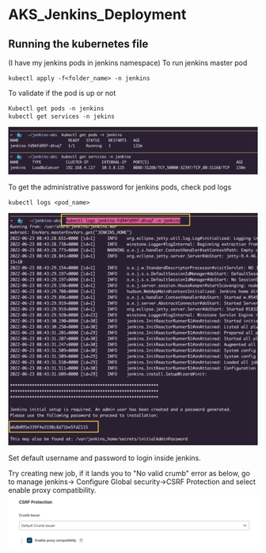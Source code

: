 # AKS_Jenkins_Deployment
## Running the kubernetes file
(I have my jenkins pods in jenkins namespace)
To run jenkins master pod
```
kubectl apply -f<folder_name> -n jenkins
```
To validate if the pod is up or not
```
Kubectl get pods -n jenkins
kubectl get services -n jekins
```
![Screenshot](images/jenkinspods.png)

To get the administrative password for jenkins pods, check pod logs
```
kubectl logs <pod_name> 
```
![Screenshot](images/jenkinslogsoutput.png)

Set default username and password to login inside jenkins. 

Try creating new job, if it lands you to "No valid crumb" error as below, go to manage jenkins→ Configure Global security→CSRF Protection and select enable proxy compatibility.
![Screenshot](images/CSPFProtection.png)